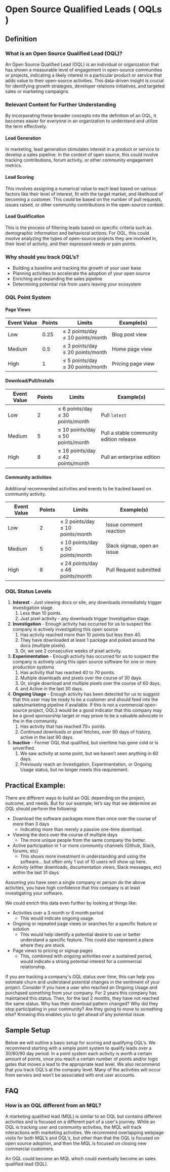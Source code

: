 # Open Source Qualified Leads ( OQLs )

## Definition

### What is an Open Source Qualified Lead (OQL)?

An Open Source Qualified Lead (OQL) is an individual or organization that has shown a measurable level of engagement in open-source communities or projects, indicating a likely interest in a particular product or service that adds value to their open-source activities. This data-driven insight is crucial for identifying growth strategies, developer relations initiatives, and targeted sales or marketing campaigns.

### Relevant Content for Further Understanding

By incorporating these broader concepts into the definition of an OQL, it becomes easier for everyone in an organization to understand and utilize the term effectively.

#### Lead Generation

In marketing, lead generation stimulates interest in a product or service to develop a sales pipeline. In the context of open source, this could involve tracking contributions, forum activity, or other community engagement metrics.

#### Lead Scoring

This involves assigning a numerical value to each lead based on various factors like their level of interest, fit with the target market, and likelihood of becoming a customer. This could be based on the number of pull requests, issues raised, or other community contributions in the open-source context.

#### Lead Qualification

This is the process of filtering leads based on specific criteria such as demographic information and behavioral actions. For OQL, this could involve analyzing the types of open-source projects they are involved in, their level of activity, and their expressed needs or pain points.

### Why should you track OQL’s?

- Building a baseline and tracking the growth of your user base
- Planning activities to accelerate the adoption of your open source
- Enriching and expanding the sales pipeline
- Determining potential risk from users leaving your ecosystem

### OQL Point System

#### Page Views

| Event Value | Points | Limits                               | Example(s)        |
|-------------|--------|--------------------------------------|-------------------|
| Low         | 0.25   | ≤ 2 points/day<br/>≤ 10 points/month | Blog post view    |
| Medium      | 0.5    | ≤ 3 points/day<br/>≤ 20 points/month | Home page view    |
| High        | 1      | ≤ 5 points/day<br/>≤ 30 points/month | Pricing page view |

#### Download/Pull/Installs

| Event Value | Points | Limits                                | Example(s)                              |
|-------------|--------|---------------------------------------|-----------------------------------------|
| Low         | 2      | ≤ 6 points/day<br/>≤ 30 points/month  | Pull `latest`                           |
| Medium      | 5      | ≤ 10 points/day<br/>≤ 50 points/month | Pull a stable community edition release |
| High        | 8      | ≤ 16 points/day<br/>≤ 42 points/month | Pull an enterprise edition              |

#### Community activities

Additional recommended activities and events to be tracked based on community activity.

| Event Value | Points | Limits                                | Example(s)                  |
|-------------|--------|---------------------------------------|-----------------------------|
| Low         | 2      | ≤ 2 points/day<br/>≤ 10 points/month  | Issue comment reaction      |
| Medium      | 5      | ≤ 10 points/day<br/>≤ 50 points/month | Slack signup, open an issue |
| High        | 8      | ≤ 24 points/day<br/>≤ 48 points/month | Pull Request submitted      |

### OQL Status Levels

1. **Interest** - Just viewing docs or site, any downloads immediately trigger Investigation stage.
    1. Less than 10 points.
    2. Just pixel activity -  any downloads trigger Investigation stage.
2. **Investigation** - Enough activity has occurred for us to suspect the company is actively investigating this open source
    1. Has activily reached more than 10 points but less then 40.
    2. They have downloaded at least 1 package and poked around the docs (multiple pixels).
    3. Or, we see 2 consecutive weeks of pixel activity.
3. **Experimentation** - Enough activity has occurred for us to suspect the company is actively using this open source software for one or more production systems
    1. Has activity that has reached 40 to 70 points.
    2. Multiple downloads and pixels over the course of 30 days.
    3. Or, single download and multiple pixels over the course of 60 days.
    4. and Active in the last 30 days.
4. **Ongoing Usage** - Enough activity has been detected for us to suggest that this user may be ready to be a customer and should feed into the sales/marketing pipeline if available. If this is not a commercial open-source project, OQL3 would be a good indicator that this company may be a good sponsorship target or may prove to be a valuable advocate in the in the community.
    1. Has activity that has reached 70+ points.
    2. Continued downloads or pixel fetches, over 90 days of history, active in the last 90 days.
5. **Inactive** - Former OQL that qualified, but overtime has gone cold or is unverified.
    1. We saw activity at some point, but we haven’t seen anything in 60 days.
    2. Previously reach an Investigation, Experimentation, or Ongoing Usage status, but no longer meets this requirement.

## Practical Example:

There are different ways to build an OQL depending on the project, outcome, and needs.  But for our example, let’s say that we determine an OQL should perform the following:

- Download the software packages more than once over the course of more than 3 days
    - Indicating more than merely a passive one-time download.
- Viewing the docs over the course of multiple days
    - The more unique people from the same company the better.
- Active participation in 1 or more community channels (Github, Slack, forums, etc)
    - This shows more investment in understanding and using the software… but often only 1 out of 10 users will show up here.
- Activity (either downloads, documentation views, Slack messages, etc) within the last 31 days

Assuming you have seen a single company or person do the above activities, you have high confidence that this company is at least investigating your software.

We could enrich this data even further by looking at things like:

- Activities over a 3 month or 6 month period
    - This would indicate ongoing usage.
- Ongoing or repeated page views or searches for a specific feature or solution
    - This would help identify a potential desire to use or better understand a specific feature.  This could also represent a place where they are stuck.
- Page views to pricing or signup pages
    - This, combined with ongoing activities over a sustained period, would indicate a strong potential interest for a commercial relationship.

If you are tracking a company's OQL status over time, this can help you estimate churn and understand potential changes in the sentiment of your project. Consider if you have a user who reached an Ongoing Usage and purchased something from your company. For 2 years this company has maintained this status. Then, for the last 2 months, they have not reached the same status. Why has their download pattern changed? Why did they stop participating in your community? Are they going to move to something else? Knowing this enables you to get ahead of any potential issue.

## Sample Setup

Below we will outline a basic setup for scoring and qualifying OQL’s.   We recommend starting with a simple point system to qualify leads over a 30/60/90 day period. In a point system each activity is worth a certain amount of points, once you reach a certain number of points and/or logic gates that moves a lead to the appropriate lead level. We also recommend that you track OQL’s at the company level. Many of the activities will occur from servers and won’t be associated with end user accounts.

## FAQ

### How is an OQL different from an MQL?

A marketing qualified lead (MQL) is similar to an OQL but contains different activities and is focused on a different part of a user's journey.  While an OQL is tracking user and community activities, the MQL will track interactions with marketing activities.  We recommend overlapping webpage visits for both MQL’s and OQL’s, but other than that the OQL is focused on open source adoption, and then the MQL is focused on closing new commercial customers.

An OQL could become an MQL which could eventually become an sales qualified lead (SQL).
